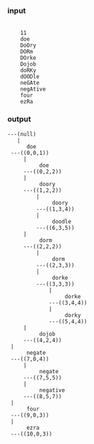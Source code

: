 
### input


######
		11
		doe
		DoOry
		DORm
		DOrke
		Dojob
		doRKy
		dOODle
		neGAte
		negAtive
		four 
		ezRa

### output


    ---(null)
       |
          doe
     ---((0,0,1))
         |
              doe
         ---((0,2,2))
         |
              doory
         ---((1,2,2))
             |
                  doory
             ---((1,3,4))
             |
                  doodle
             ---((6,3,5))
         |
              dorm
         ---((2,2,2))
             |
                  dorm
             ---((2,3,3))
             |
                  dorke
             ---((3,3,3))
                 |
                      dorke
                 ---((3,4,4))
                 |
                      dorky
                 ---((5,4,4))
         |
              dojob
         ---((4,2,4))
     |
          negate
     ---((7,0,4))
         |
              negate
         ---((7,5,5))
         |
              negative
         ---((8,5,7))
     |
          four
     ---((9,0,3))
     |
          ezra
     ---((10,0,3))
